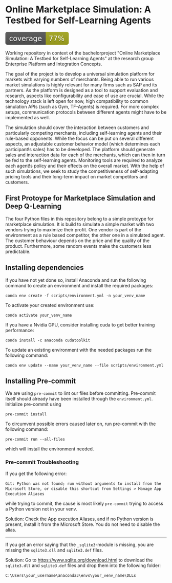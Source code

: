 # Online Marketplace Simulation: A Testbed for Self-Learning Agents

![Coverage-Badge](/src/tests/coverage.svg)

Working repository in context of the bachelorproject "Online Marketplace Simulation: A Testbed for Self-Learning Agents" at the research group Enterprise Platform and Integration Concepts.

The goal of the project is to develop a universal simulation platform for markets with varying numbers of merchants. Being able to run various market simulations is highly relevant for many firms such as SAP and its partners. As the platform is designed as a tool to support evaluation and research, aspects like configurability and ease of use are crucial. While the technology stack is left open for now, high compatibility to common simulation APIs (such as Gym, TF-Agents) is required.
For more complex setups, communication protocols between different agents might have to be implemented as well.

The simulation should cover the interaction between customers and particularly competing merchants, including self-learning agents and their rule-based opponents. While the focus can be put on several different aspects, an adjustable customer behavior model (which determines each participant!s sales) has to be developed. The platform should generate sales and interaction data for each of the merchants, which can then in turn be fed to the self-learning agents. Monitoring tools are required to analyze each agent!s policy and their effects on the overall market. With the help of such simulations, we seek to study the competitiveness of self-adapting pricing tools and their long-term impact on market competitors and customers.

## First Protoype for Marketplace Simulation and Deep Q-Learning

The four Python files in this repository belong to a simple protoype for marketplace simulation. It is build to simulate a simple market with two vendors trying to maximize their profit. One vendor is part of the environment as a rule based competitor, the other one in a simulated agent. The customer behaviour depends on the price and the quality of the product. Furthermore, some random events make the customers less predictable.

## Installing dependencies 

If you have not yet done so, install Anaconda and run the following command to create an environment and install the required packages:
```console
conda env create -f scripts/environment.yml -n your_venv_name
```
To activate your created environment use:
```console
conda activate your_venv_name
```

If you have a Nvidia GPU, consider installing cuda to get better training performance:
```console
conda install -c anaconda cudatoolkit
```

To update an existing environment with the needed packages run the following command:
```console
conda env update --name your_venv_name --file scripts/environment.yml
```

## Installing Pre-commit
We are using `pre-commit` to lint our files before committing. Pre-commit itself should already have been installed through the `environment.yml`. Initialize pre-commit using
```console
pre-commit install
```
To circumvent possible errors caused later on, run pre-commit with the following command:
```console
pre-commit run --all-files
```
which will install the environment needed.

### Pre-commit Troubleshooting
If you get the following error:

```console
Git: Python was not found; run without arguments to install from the Microsoft Store, or disable this shortcut from Settings > Manage App Execution Aliases
```

while trying to commit, the cause is most likely `pre-commit` trying to access a Python version not in your venv.

Solution: Check the App execution Aliases, and if no Python version is present, install it from the Microsoft Store. You do not need to disable the alias.

---

If you get an error saying that the `_sqlite3`-module is missing, you are missing the `sqlite3.dll` and `sqlite3.def` files.

Solution: Go to https://www.sqlite.org/download.html to download the `sqlite3.dll` and `sqlite3.def` files and drop them into the following folder:
```console
C:\Users\your_username\anaconda3\envs\your_venv_name\DLLs
```
